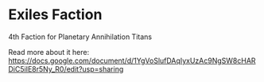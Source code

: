 # Exiles Faction
 4th Faction for Planetary Annihilation Titans

Read more about it here:
https://docs.google.com/document/d/1YgVoSlufDAqIyxUzAc9NgSW8cHARDiC5iIE8r5Ny_R0/edit?usp=sharing